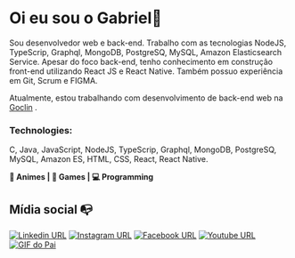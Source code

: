 
# Oi eu sou o Gabriel👋

Sou desenvolvedor web e back-end. Trabalho com as tecnologias NodeJS, TypeScrip, Graphql, MongoDB, PostgreSQ, MySQL, Amazon Elasticsearch Service.
Apesar do foco back-end, tenho conhecimento em construção front-end utilizando React JS e React Native. Também possuo experiência em Git, Scrum e FIGMA.

Atualmente, estou trabalhando com desenvolvimento de back-end web na [Goclin](goclin.com) .

### Technologies: 
C, Java, JavaScript, NodeJS, TypeScrip, Graphql, MongoDB, PostgreSQ, MySQL, Amazon ES, HTML, CSS, React, React Native.

**:flower_playing_cards: Animes | :space_invader: Games | :computer: Programming**

## Mídia social :mailbox_with_no_mail:
[![Linkedin URL](https://img.shields.io/twitter/url?color=%230072b1&label=connect&logo=linkedin&logoColor=%230072b1&style=flat-square&url=https://www.linkedin.com/in/gabriel-f-s-santos-a47a85191/)](https://www.linkedin.com/in/gabriel-f-s-santos-a47a85191/)
[![Instagram URL](https://img.shields.io/twitter/url?color=%23fb3958&label=follow&logo=instagram&logoColor=%23fb3958&style=flat-square&url=https://www.instagram.com/gabriel_felipe_ss/)](https://www.instagram.com/gabriel_felipe_ss/)
[![Facebook URL](https://img.shields.io/twitter/url?color=%230072b1&label=invitation&logo=facebook&logoColor=%1a91da&style=flat-square&url=https://www.facebook.com/GFS.World/)](https://www.facebook.com/GFS.World/)
[![Youtube URL](https://img.shields.io/twitter/url?color=red&label=subscribe&logo=youtube&logoColor=red&style=flat-square&url=https://www.youtube.com/channel/UCGKuqJFQaY_Zdsr5eCdGaBw)](https://www.youtube.com/channel/UCGKuqJFQaY_Zdsr5eCdGaBw) <br />
[![GIF do Pai](https://media3.giphy.com/media/ziGQi8W3LvuwTazYUU/giphy.gif)](https://media3.giphy.com/media/ziGQi8W3LvuwTazYUU/giphy.gif)
